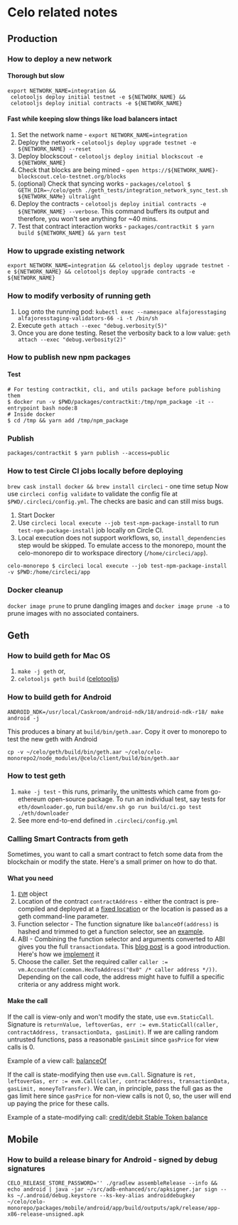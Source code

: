 # Celo related notes

## Production

### How to deploy a new network

#### Thorough but slow

```
export NETWORK_NAME=integration &&
 celotooljs deploy initial testnet -e ${NETWORK_NAME} &&
 celotooljs deploy initial contracts -e ${NETWORK_NAME}
```

#### Fast while keeping slow things like load balancers intact

1. Set the network name - `export NETWORK_NAME=integration`
2. Deploy the network - `celotooljs deploy upgrade testnet -e ${NETWORK_NAME} --reset`
3. Deploy blockscout - `celotooljs deploy initial blockscout -e ${NETWORK_NAME}`
4. Check that blocks are being mined - `open https://${NETWORK_NAME}-blockscout.celo-testnet.org/blocks`
5. (optional) Check that syncing works - `packages/celotool $ GETH_DIR=~/celo/geth ./geth_tests/integration_network_sync_test.sh ${NETWORK_NAMe} ultralight`
6. Deploy the contracts - `celotooljs deploy initial contracts -e ${NETWORK_NAME} --verbose`. This command buffers its output and therefore, you won't see anything for ~40 mins.
7. Test that contract interaction works - `packages/contractkit $ yarn build ${NETWORK_NAME} && yarn test`

### How to upgrade existing network

```
export NETWORK_NAME=integration && celotooljs deploy upgrade testnet -e ${NETWORK_NAME} && celotooljs deploy upgrade contracts -e ${NETWORK_NAME}
```

### How to modify verbosity of running geth

1. Log onto the running pod: `kubectl exec --namespace alfajoresstaging alfajoresstaging-validators-66 -i -t /bin/sh`
2. Execute `geth attach --exec "debug.verbosity(5)"`
3. Once you are done testing. Reset the verbosity back to a low value: `geth attach --exec "debug.verbosity(2)"`

### How to publish new npm packages

#### Test

```
# For testing contractkit, cli, and utils package before publishing them
$ docker run -v $PWD/packages/contractkit:/tmp/npm_package -it --entrypoint bash node:8
# Inside docker
$ cd /tmp && yarn add /tmp/npm_package
```

### Publish

```
packages/contractkit $ yarn publish --access=public
```

### How to test Circle CI jobs locally before deploying

`brew cask install docker && brew install circleci` - one time setup
Now use `circleci config validate` to validate the config file at `$PWD/.circleci/config.yml`. The checks are basic and can still miss bugs.

1. Start Docker
2. Use `circleci local execute --job test-npm-package-install` to run `test-npm-package-install` job locally on Circle CI.
3. Local execution does not support workflows, so, `install_dependencies` step would be skipped. To emulate access to the monorepo, mount the celo-monorepo dir to workspace directory (`/home/circleci/app`).

```
celo-monorepo $ circleci local execute --job test-npm-package-install -v $PWD:/home/circleci/app
```

### Docker cleanup

`docker image prune` to prune dangling images and `docker image prune -a` to prune images with no associated containers.

## Geth

### How to build geth for Mac OS

1. `make -j geth` or,
2. `celotooljs geth build` ([celotooljs](https://github.com/celo-org/celo-monorepo/tree/master/packages/celotool))

### How to build geth for Android

```
ANDROID_NDK=/usr/local/Caskroom/android-ndk/18/android-ndk-r18/ make android -j
```

This produces a binary at `build/bin/geth.aar`. Copy it over to monorepo to test the new geth with Android

```
cp -v ~/celo/geth/build/bin/geth.aar ~/celo/celo-monorepo2/node_modules/@celo/client/build/bin/geth.aar
```

### How to test geth

1. `make -j test` - this runs, primarily, the unittests which came  from go-ethereum open-source package. To run an individual test, say tests for `eth/downloader.go`, run `build/env.sh go run build/ci.go test ./eth/downloader`
2. See more end-to-end defined in `.circleci/config.yml`

### Calling Smart Contracts from geth

Sometimes, you want to call a smart contract to fetch some data from the blockchain or modify the state. Here's a small primer on how to do that.

#### What you need

1. [`EVM`](https://github.com/celo-org/geth/blob/master/core/vm/evm.go#L108) object
2. Location of the contract `contractAddress` - either the contract is pre-compiled and deployed at a [fixed location](https://github.com/celo-org/geth/blob/master/params/protocol_params.go#L107) or the location is passed as a geth command-line parameter.
3. Function selector - The function signature like `balanceOf(address)` is hashed and trimmed to get a function selector, see an [example](https://github.com/celo-org/geth/blob/c7e03ac465dbe8b8c8b70fa09aac267b7d624d19/core/state_transition.go#L328).
4. ABI - Combining the function selector and arguments converted to ABI gives you the full `transactiondata`. This [blog post](https://medium.com/@hayeah/how-to-decipher-a-smart-contract-method-call-8ee980311603) is a good introduction. Here's how we [implement](https://github.com/celo-org/geth/blob/c7e03ac465dbe8b8c8b70fa09aac267b7d624d19/core/state_transition.go#L346-L362) it
5. Choose the caller. Set the required caller `caller := vm.AccountRef(common.HexToAddress("0x0" /* caller address */))`. Depending on the call code, the address might have to fulfill a specific criteria or any address might work.

#### Make the call

If the call is view-only and won't modify the state, use `evm.StaticCall`. Signature is `returnValue, leftoverGas, err := evm.StaticCall(caller, contractAddress, transactionData, gasLimit)`. If we are calling random untrusted functions, pass a reasonable `gasLimit` since `gasPrice` for view calls is 0.

Example of a view call: [balanceOf](https://github.com/celo-org/geth/blob/c7e03ac465dbe8b8c8b70fa09aac267b7d624d19/core/state_transition.go#L233)

If the call is state-modifying then use `evm.Call`. Signature is `ret, leftoverGas, err := evm.Call(caller, contractAddress, transactionData, gasLimit, moneyToTransfer)`. We can, in principle, pass the full gas as the gas limit here since `gasPrice` for non-view calls is not 0, so, the user will end up paying the price for these calls.

Example of a state-modifying call: [credit/debit Stable Token balance](https://github.com/celo-org/geth/blob/c7e03ac465dbe8b8c8b70fa09aac267b7d624d19/core/state_transition.go#L268)

## Mobile

### How to build a release binary for Android - signed by debug signatures

```
CELO_RELEASE_STORE_PASSWORD='' ./gradlew assembleRelease --info && echo android | java -jar ~/src/adb-enhanced/src/apksigner.jar sign --ks ~/.android/debug.keystore --ks-key-alias androiddebugkey ~/celo/celo-monorepo/packages/mobile/android/app/build/outputs/apk/release/app-x86-release-unsigned.apk
```